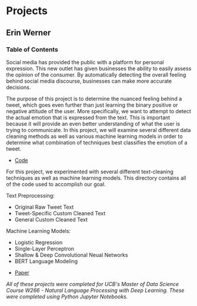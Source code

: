 # Projects

## Erin Werner

### Table of Contents

Social media has provided the public with a platform for personal expression. This new outlet has given businesses the ability to easily assess the opinion of the consumer. By automatically detecting the overall feeling behind social media discourse, businesses can make more accurate decisions. 

The purpose of this project is to determine the nuanced feeling behind a tweet, which goes even further than just learning the binary positive or negative attitude of the user. More specifically, we want to attempt to detect the actual emotion that is expressed from the text. This is important because it will provide an even better understanding of what the user is trying to communicate. In this project, we will examine several different data cleaning methods as well as various machine learning models in order to determine what combination of techniques best classifies the emotion of a tweet.

* [Code](https://github.com/etwernerMIDS/Natural_Language_Processing/tree/main/Projects/Code)

For this project, we experimented with several different text-cleaning techniques as well as machine learning models. This directory contains all of the code used to accomplish our goal.

Text Preprocessing: 
- Original Raw Tweet Text
- Tweet-Specific Custom Cleaned Text
- General Custom Cleaned Text

Machine Learning Models:
- Logistic Regression
- Single-Layer Perceptron
- Shallow & Deep Convolutional Neual Networks
- BERT Language Modeling

* [Paper](https://github.com/etwernerMIDS/Natural_Language_Processing/tree/main/Projects/Paper)

 

*All of these projects were completed for UCB's Master of Data Science Course W266 - Natural Language Processing with Deep Learning. These were completed using Python Jupyter Notebooks.* 


